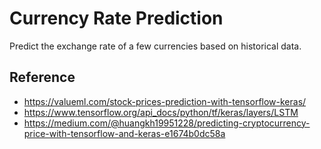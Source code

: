 # Currency Rate Prediction

Predict the exchange rate of a few currencies based on historical data.

## Reference

- https://valueml.com/stock-prices-prediction-with-tensorflow-keras/
- https://www.tensorflow.org/api_docs/python/tf/keras/layers/LSTM
- https://medium.com/@huangkh19951228/predicting-cryptocurrency-price-with-tensorflow-and-keras-e1674b0dc58a
